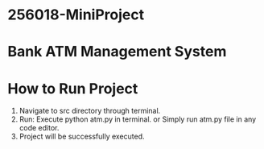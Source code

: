 # 256018-MiniProject
# Bank ATM Management System

# How to Run Project
1. Navigate to src directory through terminal.
2. Run:  Execute python atm.py in terminal. or Simply run atm.py file in any code editor.
3. Project will be successfully executed.
